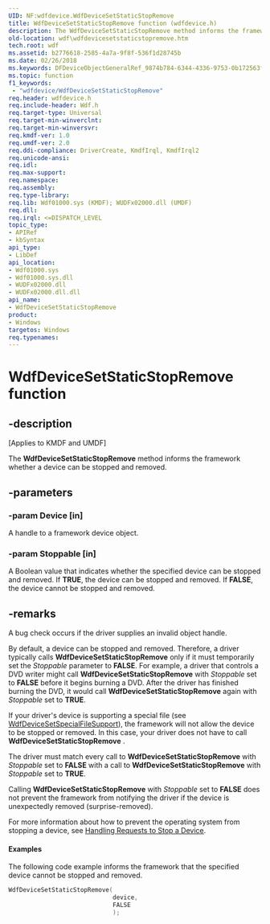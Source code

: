```yaml
---
UID: NF:wdfdevice.WdfDeviceSetStaticStopRemove
title: WdfDeviceSetStaticStopRemove function (wdfdevice.h)
description: The WdfDeviceSetStaticStopRemove method informs the framework whether a device can be stopped and removed.
old-location: wdf\wdfdevicesetstaticstopremove.htm
tech.root: wdf
ms.assetid: b2776618-2585-4a7a-9f8f-536f1d28745b
ms.date: 02/26/2018
ms.keywords: DFDeviceObjectGeneralRef_9874b784-6344-4336-9753-0b172563f981.xml, WdfDeviceSetStaticStopRemove, WdfDeviceSetStaticStopRemove method, kmdf.wdfdevicesetstaticstopremove, wdf.wdfdevicesetstaticstopremove, wdfdevice/WdfDeviceSetStaticStopRemove
ms.topic: function
f1_keywords:
 - "wdfdevice/WdfDeviceSetStaticStopRemove"
req.header: wdfdevice.h
req.include-header: Wdf.h
req.target-type: Universal
req.target-min-winverclnt: 
req.target-min-winversvr: 
req.kmdf-ver: 1.0
req.umdf-ver: 2.0
req.ddi-compliance: DriverCreate, KmdfIrql, KmdfIrql2
req.unicode-ansi: 
req.idl: 
req.max-support: 
req.namespace: 
req.assembly: 
req.type-library: 
req.lib: Wdf01000.sys (KMDF); WUDFx02000.dll (UMDF)
req.dll: 
req.irql: <=DISPATCH_LEVEL
topic_type:
- APIRef
- kbSyntax
api_type:
- LibDef
api_location:
- Wdf01000.sys
- Wdf01000.sys.dll
- WUDFx02000.dll
- WUDFx02000.dll.dll
api_name:
- WdfDeviceSetStaticStopRemove
product:
- Windows
targetos: Windows
req.typenames: 
---
```


# WdfDeviceSetStaticStopRemove function


## -description


<p class="CCE_Message">[Applies to KMDF and UMDF]</p>

The <b>WdfDeviceSetStaticStopRemove</b> method informs the framework whether a device can be stopped and removed.


## -parameters




### -param Device [in]

A handle to a framework device object.


### -param Stoppable [in]

A Boolean value that indicates whether the specified device can be stopped and removed. If <b>TRUE</b>, the device can be stopped and removed. If <b>FALSE</b>, the device cannot be stopped and removed.


## -remarks

A bug check occurs if the driver supplies an invalid object handle.




By default, a device can be stopped and removed. Therefore, a driver typically calls <b>WdfDeviceSetStaticStopRemove</b> only if it must temporarily set the <i>Stoppable</i> parameter to <b>FALSE</b>. For example, a driver that controls a DVD writer might call <b>WdfDeviceSetStaticStopRemove</b> with <i>Stoppable</i> set to <b>FALSE</b> before it begins burning a DVD. After the driver has finished burning the DVD, it would call <b>WdfDeviceSetStaticStopRemove</b> again with <i>Stoppable</i> set to <b>TRUE</b>.  

If your driver's device is supporting a special file (see <a href="https://docs.microsoft.com/windows-hardware/drivers/ddi/wdfdevice/nf-wdfdevice-wdfdevicesetspecialfilesupport">WdfDeviceSetSpecialFileSupport</a>), the framework will not allow the device to be stopped or removed. In this case, your driver does not have to call <b>WdfDeviceSetStaticStopRemove</b> .

The driver must match every call to <b>WdfDeviceSetStaticStopRemove</b> with <i>Stoppable</i> set to <b>FALSE</b> with a call to <b>WdfDeviceSetStaticStopRemove</b> with <i>Stoppable</i> set to <b>TRUE</b>.

Calling <b>WdfDeviceSetStaticStopRemove</b> with <i>Stoppable</i> set to <b>FALSE</b> does not prevent the framework from notifying the driver if the device is unexpectedly removed (surprise-removed).

For more information about how to prevent the operating system from stopping a device, see <a href="https://docs.microsoft.com/windows-hardware/drivers/wdf/handling-requests-to-stop-a-device">Handling Requests to Stop a Device</a>.


#### Examples

The following code example informs the framework that the specified device cannot be stopped and removed.

```cpp
WdfDeviceSetStaticStopRemove(
                             device,
                             FALSE
                             );
```


